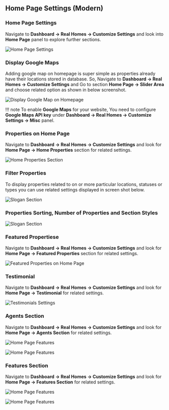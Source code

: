 ## Home Page Settings (Modern)

### **Home Page Settings**

Navigate to **Dashboard → Real Homes → Customize Settings** and look into **Home Page** panel to explore further sections.

![Home Page Settings](images/home-setup/homepage-panel-modern.png)

### **Display Google Maps**

Adding google map on homepage is super simple as properties already have their locations stored in database. So, Navigate to **Dashboard → Real Homes → Customize Settings** and Go to section **Home Page → Slider Area** and choose related option as shown in below screenshot.

![Display Google Map on Homepage](images/home-setup/homepage-google-maps-modern.png)

!!! note
    To enable **Google Maps** for your website, You need to configure **Google Maps API key** under **Dashboard → Real Homes → Customize Settings → Misc** panel.

### **Properties on Home Page**

Navigate to **Dashboard → Real Homes → Customize Settings** and look for **Home Page → Home Properties** section for related settings.

![Home Properties Section](images/home-setup/customize-homepage-prop-mod.png)

### **Filter Properties**

To display properties related to on or more particular locations, statuses or types you can use related settings displayed in screen shot below.

![Slogan Section](images/home-setup/home-properties-filter.png)

### **Properties Sorting, Number of Properties and Section Styles**

![Slogan Section](images/home-setup/home-properties-sort-modern.png)

### **Featured Propertiese**

Navigate to **Dashboard → Real Homes → Customize Settings** and look for **Home Page → Featured Properties** section for related settings.

![Featured Properties on Home Page](images/home-setup/featured-section-mod.png)

### **Testimonial**

Navigate to **Dashboard → Real Homes → Customize Settings** and look for **Home Page → Testimonial** for related settings.

![Testimonials Settings](images/home-setup/homepage-testimonials-modern-full.png)

### **Agents Section**

Navigate to **Dashboard → Real Homes → Customize Settings** and look for **Home Page → Agents Section** for related settings.

![Home Page Features](images/home-setup/agents-on-homepage-modern-full.png)

![Home Page Features](images/home-setup/agents-on-homepage-modern-style.png)

### **Features Section**

Navigate to **Dashboard → Real Homes → Customize Settings** and look for **Home Page → Features Section** for related settings.

![Home Page Features](images/home-setup/modern-features-settings-full.png)

![Home Page Features](images/home-setup/modern-features-settings-style.png)

